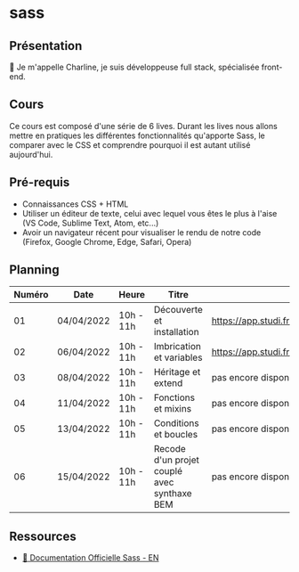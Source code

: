 # sass

## Présentation
👋 Je m'appelle Charline, je suis développeuse full stack, spécialisée front-end. 

## Cours
Ce cours est composé d'une série de 6 lives.
Durant les lives nous allons mettre en pratiques les différentes fonctionnalités qu'apporte Sass, le comparer avec le CSS et comprendre pourquoi il est autant utilisé aujourd'hui.

## Pré-requis
- Connaissances CSS + HTML   
- Utiliser un éditeur de texte, celui avec lequel vous êtes le plus à l'aise (VS Code, Sublime Text, Atom, etc...)  
- Avoir un navigateur récent pour visualiser le rendu de notre code (Firefox, Google Chrome, Edge, Safari, Opera)  

## Planning

| Numéro | Date       | Heure     | Titre                                       | Replay                |
|--------|------------|-----------|---------------------------------------------|-----------------------|
| 01     | 04/04/2022 | 10h - 11h | Découverte et installation                  | https://app.studi.fr/#/dashboard/events/31090/replay |
| 02     | 06/04/2022 | 10h - 11h | Imbrication et variables                    | https://app.studi.fr/#/dashboard/events/31091/replay |
| 03     | 08/04/2022 | 10h - 11h | Héritage et extend                          | pas encore disponible |
| 04     | 11/04/2022 | 10h - 11h | Fonctions et mixins                         | pas encore disponible |
| 05     | 13/04/2022 | 10h - 11h | Conditions et boucles                       | pas encore disponible |
| 06     | 15/04/2022 | 10h - 11h | Recode d'un projet couplé avec synthaxe BEM | pas encore disponible |

## Ressources

- [📖 Documentation Officielle Sass - EN](https://sass-lang.com/)